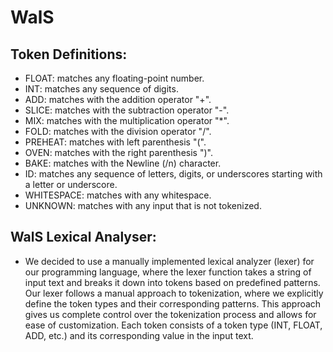 # WalS

## Token Definitions:
* FLOAT: matches any floating-point number.
* INT: matches any sequence of digits.
* ADD: matches with the addition operator "+".
* SLICE: matches with the subtraction operator "-".
* MIX: matches with the multiplication operator "*".
* FOLD: matches with the division operator "/".
* PREHEAT: matches with left parenthesis "(".
* OVEN: matches with the right parenthesis ")".
* BAKE: matches with the Newline (/n) character.
* ID: matches any sequence of letters, digits, or underscores starting with a letter or underscore.
* WHITESPACE: matches with any whitespace.
* UNKNOWN: matches with any input that is not tokenized.

## WalS Lexical Analyser: 
- We decided to use a manually implemented lexical analyzer (lexer) for our programming language, where the lexer function takes a string of input text and breaks it down into tokens based on predefined patterns. Our lexer follows a manual approach to tokenization, where we explicitly define the token types and their corresponding patterns. This approach gives us complete control over the tokenization process and allows for ease of customization. Each token consists of a token type (INT, FLOAT, ADD, etc.) and its corresponding value in the input text. 
